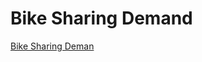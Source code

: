 # Bike Sharing Demand

[Bike Sharing Deman](https://www.kaggle.com/competitions/bike-sharing-demand/overview)
